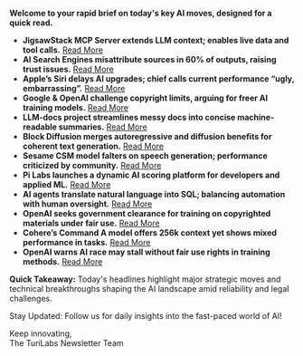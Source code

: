 **Welcome to your rapid brief on today's key AI moves, designed for a quick read.**  

- **JigsawStack MCP Server extends LLM context; enables live data and tool calls.** [Read More](https://arstechnica.com)  
- **AI Search Engines misattribute sources in 60% of outputs, raising trust issues.** [Read More](https://arstechnica.com/ai/2025/03/ai-search-engines-give-incorrect-answers-at-an-alarming-60-rate-study-says/)  
- **Apple’s Siri delays AI upgrades; chief calls current performance “ugly, embarrassing”.** [Read More](https://www.bloomberg.com/news/articles/2025-03-14/apple-s-siri-chief-calls-ai-delays-ugly-and-embarrassing-promises-fixes)  
- **Google & OpenAI challenge copyright limits, arguing for freer AI training models.** [Read More](https://arstechnica.com/google/2025/03/google-agrees-with-openai-that-copyright-has-no-place-in-ai-development/)  
- **LLM-docs project streamlines messy docs into concise machine-readable summaries.** [Read More](https://github.com/Dicklesworthstone/llm-docs)  
- **Block Diffusion merges autoregressive and diffusion benefits for coherent text generation.** [Read More](https://arxiv.org/abs/2503.09573)  
- **Sesame CSM model falters on speech generation; performance criticized by community.** [Read More](https://github.com/SesameAILabs/csm)  
- **Pi Labs launches a dynamic AI scoring platform for developers and applied ML.** [Read More](https://build.withpi.ai/dashboard)  
- **AI agents translate natural language into SQL; balancing automation with human oversight.** [Read More](https://blog.dust.tt/spreadsheets-databases-and-beyond-creating-a-universal-ai-query-layer/)  
- **OpenAI seeks government clearance for training on copyrighted materials under fair use.** [Read More](https://openai.com/global-affairs/openai-proposals-for-the-us-ai-action-plan/)  
- **Cohere’s Command A model offers 256k context yet shows mixed performance in tasks.** [Read More](https://cohere.com/blog/command-a)  
- **OpenAI warns AI race may stall without fair use rights in training methods.** [Read More](https://arstechnica.com/tech-policy/2025/03/openai-urges-trump-either-settle-ai-copyright-debate-or-lose-ai-race-to-china/)  

**Quick Takeaway:** Today's headlines highlight major strategic moves and technical breakthroughs shaping the AI landscape amid reliability and legal challenges.  

Stay Updated: Follow us for daily insights into the fast-paced world of AI!  

Keep innovating,  
The TuriLabs Newsletter Team